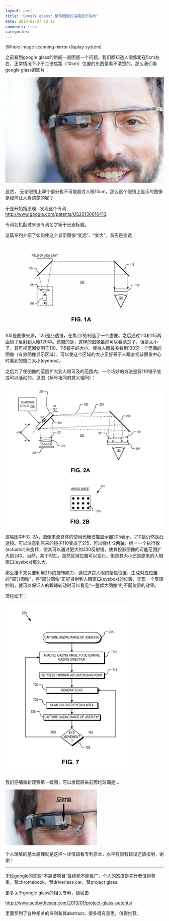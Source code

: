 ```yaml
---
layout: post
title: "Google glass: 整体图像扫描镜显示系统"
date: 2013-02-27 13:12
comments: true
categories: 
---
```


(Whole image scanning mirror display system)

之前看到google glass的新闻一直困惑一个问题。我们都知道人眼焦距在5cm左右，正常情况下小于二倍焦距（10cm）位置的东西是看不清楚的。那么我们看google glass的图片：

<img src="/images/google-glass.jpg" border="0"  title="photo-media">

显然， 无论眼镜上哪个部分也不可能超过人眼10cm，那么这个眼镜上显示的图像是如何让人看清楚的呢？

于是开始搜原理...发现这个专利 <a href="http://www.google.com/patents/US20130016413">http://www.google.com/patents/US20130016413</a>. 

专利名机翻过来该专利名字等于日志标题。

这篇专利介绍了如何使这个显示图像“变远”、“变大”。首先是变远：

<img src="/images/google-glass-fig1a.jpg" border="0"  title="photo-media">

105是图像来源，125是凸透镜，在焦点f处制造了一个虚像。之后通过110和115两面镜子反射到人眼120中。遗憾的是，这样的图像虽然可以看清楚了，但是太小了，其可视范围受制于110、115镜子的大小。使得人眼最多看到130这一个范围的图像（有效图像显示区域），可以使这个区域的大小正好等于人眼直视该图像中心时看到的窗口大小(eyebox)。

之后为了使图像的范围扩大到人眼可及的范围内，一个巧妙的方法是将110镜子变成可以活动的。见图（标号相同的意义相同）：

<img src="/images/google-glass-fig2a.jpg" border="0"  title="photo-media">

这幅图中FIG. 2A，图像来源具体的使用光栅扫描显示器205表示，210是仍然是凸透镜。可以注意到原来的镜子110变成了215，可以绕r1,r2两轴，统一一个执行器(actuator)来旋转，使其可以通过更大的230反射镜，使其投影图像的可能范围扩大到240。当然，某个时刻，虽然区域位置可以变化，但是其大小还是原来的人眼窗口(eyebox)那么大。

那么接下来只要利用215的旋转能力，通过追踪人眼的聚焦位置，生成对应位置的“部分图像”，将“部分图像”正好投射到人眼窗口(eyebox)的位置，实现一个反馈控制，就可以保证人的眼球转动时可以看见“一整幅大图像”的不同位置的效果。

流程如下：

<img src="/images/google-glass-fig7.jpg" border="0"  title="photo-media">


我们仔细重新观察第一幅图，可以发现原来前面坨玻璃是...

<img src="/images/google-glass-small.jpg" border="0"  title="photo-media">


个人理解的基本原理就是这样～详情请看专利原本，水平有限有错误还请指明，谢谢！

 
---------------------------------

无论google的这些“不靠谱项目”最终能不能推广，个人的态度是先行者值得尊重。赞chromebook，赞driverless car，赞project glass.

更多关于google glass的相关专利，请猛击

<a href="http://www.seobythesea.com/2013/01/project-glass-patents/">
http://www.seobythesea.com/2013/01/project-glass-patents/
</a>

里面罗列了各种相关的专利和其abstract，很多很有意思，值得推荐。
